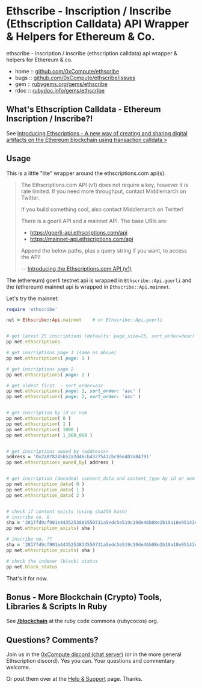 # Ethscribe - Inscription / Inscribe (Ethscription Calldata) API Wrapper & Helpers for Ethereum & Co.

ethscribe  -  inscription / inscribe (ethscription calldata) api wrapper & helpers for Ethereum & co.



* home  :: [github.com/0xCompute/ethscribe](https://github.com/0xCompute/ethscribe)
* bugs  :: [github.com/0xCompute/ethscribe/issues](https://github.com/0xCompute/ethscribe/issues)
* gem   :: [rubygems.org/gems/ethscribe](https://rubygems.org/gems/ethscribe)
* rdoc  :: [rubydoc.info/gems/ethscribe](http://rubydoc.info/gems/ethscribe)



## What's Ethscription Calldata - Ethereum Inscription / Inscribe?!

See [Introducing Ethscriptions - A new way of creating and sharing digital artifacts on the Ethereum blockchain using transaction calldata »](https://medium.com/@dumbnamenumbers/introducing-ethscriptions-698b295d6f2a)



## Usage

This is a little "lite" wrapper around the ethscriptions.com api(s).


> The Ethscriptions.com API (v1) 
> does not require a key, however it is rate limited. 
> If you need more throughput, contact Middlemarch on Twitter.
>
> If you build something cool, also contact Middlemarch on Twitter!
>
> There is a goerli API and a mainnet API. The base URIs are:
>
> - https://goerli-api.ethscriptions.com/api
> - https://mainnet-api.ethscriptions.com/api
> 
> Append the below paths, plus a query string if you want, to access the API!
>
> -- [Introducing the Ethscriptions.com API (v1)](https://medium.com/@dumbnamenumbers/introducing-the-ethscriptions-com-api-v1-6d2c507d82cd)



The (ethereum) goerli testnet api is wrapped in `Ethscribe::Api.goerli` and
the (ethereum) mainnet api is wrapped in `Ethscribe::Api.mainnet`.

Let's try the mainnet:

```ruby
require 'ethscribe'

net = Ethscribe::Api.mainnet    # or Ethscribe::Api.goerli


# get latest 25 inscriptions (defaults: page_size=25, sort_order=desc)
pp net.ethscriptions

# get inscriptions page 1 (same as above)
pp net.ethscriptions( page: 1 ) 

# get inscriptions page 2
pp net.ethscriptions( page: 2 ) 

# get oldest first  - sort_order=asc
pp net.ethscriptions( page: 1, sort_order: 'asc' ) 
pp net.ethscriptions( page: 2, sort_order: 'asc' ) 


# get inscription by id or num
pp net.ethscription( 0 ) 
pp net.ethscription( 1 ) 
pp net.ethscription( 1000 ) 
pp net.ethscription( 1_000_000 ) 


# get inscriptions owned by <addresss>
address = '0x2a878245b52a2d46cb4327541cbc96e403a84791'
pp net.ethscriptions_owned_by( address ) 


# get inscription (decoded) content_data and content_type by id or num 
pp net.ethscription_data( 0 ) 
pp net.ethscription_data( 1 ) 
pp net.ethscription_data( 2 ) 


# check if content exists (using sha256 hash)
# inscribe no. 0
sha = '2817fd9cf901e4435253881550731a5edc5e519c19de46b08e2b19a18e95143e'
pp net.ethscription_exists( sha ) 

# inscribe no. ??
sha = '2817fd9cf901e4435253833550731a5edc5e519c19de46b08e2b19a18e95143e'
pp net.ethscription_exists( sha )  

# check the indexer (block) status
pp net.block_status
```


That's it for now.



## Bonus - More Blockchain (Crypto) Tools, Libraries & Scripts In Ruby

See [**/blockchain**](https://github.com/rubycocos/blockchain) 
at the ruby code commons (rubycocos) org.


## Questions? Comments?

Join us in the [0xCompute discord (chat server)](https://discord.gg/3JRnDUap6y) 
(or in the more general Ethscription discord). 
Yes you can.
Your questions and commentary welcome.

Or post them over at the [Help & Support](https://github.com/geraldb/help) page. Thanks.

